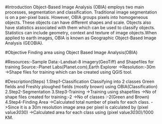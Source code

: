 #Introduction
  Object-Based Image Analysis (OBIA) employs two main processes, segmentation and classification. Traditional image segmentation is on a     per-pixel basis. However, OBIA groups pixels into homogeneous objects. These objects can have different shapes and scale. Objects also     have statistics associated with them which can be used to classify objects. Statistics can include geometry, context and texture of       image objects.When applied to earth images, OBIA is known as Geographic Object-Based Image Analysis (GEOBIA).

#Objective
  Finding area using Object Based Image Analysis(OBIA)

#Resources:-Sample Data:-Landsat-8 imagery(GeoTiff) and Shapefiles for training
Source:-Planet Labs(Planet.com),Earth Explorer
  ->Resolution:-30m
  ->Shape files for training which can be created using QGIS tool.
   

#Description(Steps)
1.Step1-Classification
Classifying into 2 classes Green fields and Freshly ploughed fields (mostly brown) using OBIA(Classification)
2.Step2-Segmentation
3.Step3-Training
 ->Training using shapefiles
 ->No of  shape files created for training:-2
 ->No of classes :-2(Green and Brown)
4.Step4-Finding Area
 ->Calculated total number of pixels for each class.
 ->Since it is a 30m resolution image area per pixel is calculated by (pixel value*30*30)
 ->Calculated area for each class using (pixel value*30*30)/1000 KM.
 
 
 
